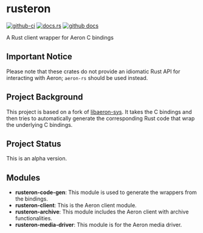 # rusteron

[![github-ci](https://github.com/mimran1980/rusteron/actions/workflows/ci.yml/badge.svg)](https://github.com/amoskvin/rusteron/actions/workflows/ci.yml)
[![docs.rs](https://docs.rs/rusteron/badge.svg)](https://docs.rs/rusteron/)
[![github docs](https://docs.rs/rusteron/badge.svg)](https://mimran1980.github.io/rusteron)

A Rust client wrapper for Aeron C bindings

## Important Notice

Please note that these crates do not provide an idiomatic Rust API for interacting with Aeron; `aeron-rs` should be used instead.

## Project Background

This project is based on a fork of [libaeron-sys](https://github.com/bspeice/libaeron-sys). It takes the C bindings and then tries to automatically generate the corresponding Rust code that wrap the underlying C bindings.

## Project Status

This is an alpha version.

## Modules

- **rusteron-code-gen**: This module is used to generate the wrappers from the bindings.
- **rusteron-client**: This is the Aeron client module.
- **rusteron-archive**: This module includes the Aeron client with archive functionalities.
- **rusteron-media-driver**: This module is for the Aeron media driver.
